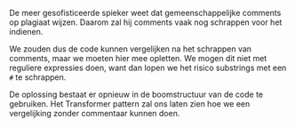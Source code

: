 De meer gesofisticeerde spieker weet dat gemeenschappelijke comments op plagiaat wijzen.
Daarom zal hij comments vaak nog schrappen voor het indienen.

We zouden dus de code kunnen vergelijken na het schrappen van comments, maar we moeten hier mee opletten.
We mogen dit niet met reguliere expressies doen, want dan lopen we het risico substrings met een `#` te schrappen.

De oplossing bestaat er opnieuw in de boomstructuur van de code te gebruiken.
Het Transformer pattern zal ons laten zien hoe we een vergelijking zonder commentaar kunnen doen.
